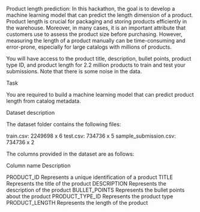 Product length prediction:
In this hackathon, the goal is to develop a machine learning model that can predict the length dimension of a product. Product length is crucial for packaging and storing products efficiently in the warehouse. Moreover, in many cases, it is an important attribute that customers use to assess the product size before purchasing. However, measuring the length of a product manually can be time-consuming and error-prone, especially for large catalogs with millions of products.

You will have access to the product title, description, bullet points, product type ID, and product length for 2.2 million products to train and test your submissions. Note that there is some noise in the data.

Task

You are required to build a machine learning model that can predict product length from catalog metadata.

Dataset description

The dataset folder contains the following files: 

train.csv: 2249698 x 6
test.csv: 734736 x 5
sample_submission.csv: 734736 x 2

The columns provided in the dataset are as follows:

Column name     Description

PRODUCT_ID	    Represents a unique identification of a product
TITLE	          Represents the title of the product
DESCRIPTION	    Represents the description of the product
BULLET_POINTS	  Represents the bullet points about the product
PRODUCT_TYPE_ID	Represents the product type 
PRODUCT_LENGTH	Represents the length of the product
